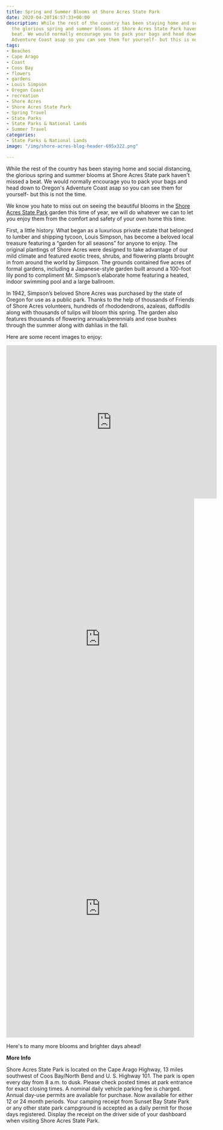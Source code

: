 ```yaml
---
title: Spring and Summer Blooms at Shore Acres State Park
date: 2020-04-20T16:57:33+00:00
description: While the rest of the country has been staying home and social distancing,
  the glorious spring and summer blooms at Shore Acres State Park haven't missed a
  beat. We would normally encourage you to pack your bags and head down to Oregon's
  Adventure Coast asap so you can see them for yourself- but this is not the time.
tags:
- Beaches
- Cape Arago
- Coast
- Coos Bay
- flowers
- gardens
- Louis Simpson
- Oregon Coast
- recreation
- Shore Acres
- Shore Acres State Park
- Spring Travel
- State Parks
- State Parks & National Lands
- Summer Travel
categories:
- State Parks & National Lands
image: "/img/shore-acres-blog-header-695x322.png"

---
```


While the rest of the country has been staying home and social distancing, the glorious spring and summer blooms at Shore Acres State park haven't missed a beat. We would normally encourage you to pack your bags and head down to Oregon's Adventure Coast asap so you can see them for yourself- but this is not the time. 

We know you hate to miss out on seeing the beautiful blooms in the <a href="http://shoreacres.net/" target="_blank" rel="noopener noreferrer">Shore Acres State Park</a> garden this time of year, we will do whatever we can to let you enjoy them from the comfort and safety of your own home this time. 

First, a little history. What began as a luxurious private estate that belonged to lumber and shipping tycoon, Louis Simpson, has become a beloved local treasure featuring a “garden for all seasons” for anyone to enjoy. The original plantings of Shore Acres were designed to take advantage of our mild climate and featured exotic trees, shrubs, and flowering plants brought in from around the world by Simpson. The grounds contained five acres of formal gardens, including a Japanese-style garden built around a 100-foot lily pond to compliment Mr. Simpson’s elaborate home featuring a heated, indoor swimming pool and a large ballroom.

In 1942, Simpson’s beloved Shore Acres was purchased by the state of Oregon for use as a public park. Thanks to the help of thousands of Friends of Shore Acres volunteers, hundreds of rhododendrons, azaleas, daffodils along with thousands of tulips will bloom this spring. The garden also features thousands of flowering annuals/perennials and rose bushes through the summer along with dahlias in the fall. 

Here are some recent images to enjoy: 

<iframe src="https://www.facebook.com/plugins/video.php?href=https%3A%2F%2Fwww.facebook.com%2F206248449391886%2Fvideos%2F2859929507456295%2F&show_text=1&width=560" width="560" height="407" style="border:none;overflow:hidden" scrolling="no" frameborder="0" allowTransparency="true" allow="encrypted-media" allowFullScreen="true"></iframe>

<iframe src="https://www.facebook.com/plugins/post.php?href=https%3A%2F%2Fwww.facebook.com%2Fpermalink.php%3Fstory_fbid%3D3471415456208486%26id%3D206248449391886&width=500" width="500" height="745" style="border:none;overflow:hidden" scrolling="no" frameborder="0" allowTransparency="true" allow="encrypted-media"></iframe>

<iframe src="https://www.facebook.com/plugins/post.php?href=https%3A%2F%2Fwww.facebook.com%2Fpermalink.php%3Fstory_fbid%3D3468017039881661%26id%3D206248449391886&width=500" width="500" height="688" style="border:none;overflow:hidden" scrolling="no" frameborder="0" allowTransparency="true" allow="encrypted-media"></iframe>

Here's to many more blooms and brighter days ahead! 

**More Info**

Shore Acres State Park is located on the Cape Arago Highway, 13 miles southwest of Coos Bay/North Bend and U. S. Highway 101. The park is open every day from 8 a.m. to dusk. Please check posted times at park entrance for exact closing times. A nominal daily vehicle parking fee is charged. Annual day-use permits are available for purchase. Now available for either 12 or 24 month periods. Your camping receipt from Sunset Bay State Park or any other state park campground is accepted as a daily permit for those days registered. Display the receipt on the driver side of your dashboard when visiting Shore Acres State Park.